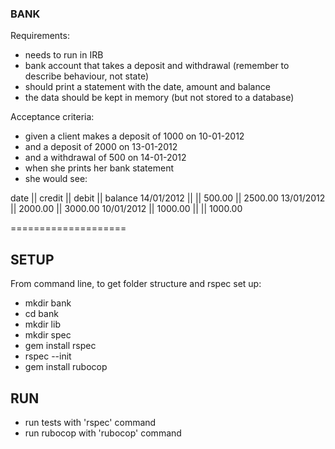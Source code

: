 ### BANK ###



Requirements:
- needs to run in IRB
- bank account that takes a deposit and withdrawal (remember to describe behaviour, not state)
- should print a statement with the date, amount and balance
- the data should be kept in memory (but not stored to a database)

Acceptance criteria:
- given a client makes a deposit of 1000 on 10-01-2012
- and a deposit of 2000 on 13-01-2012
- and a withdrawal of 500 on 14-01-2012
- when she prints her bank statement
- she would see:

date || credit || debit || balance
14/01/2012 || || 500.00 || 2500.00
13/01/2012 || 2000.00 || 3000.00
10/01/2012 || 1000.00 || || 1000.00

====================

## SETUP ##

From command line, to get folder structure and rspec set up:
- mkdir bank
- cd bank
- mkdir lib
- mkdir spec
- gem install rspec
- rspec --init
- gem install rubocop

## RUN ##
- run tests with 'rspec' command
- run rubocop with 'rubocop' command

